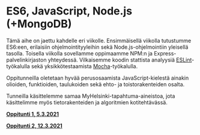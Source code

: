 # ES6, JavaScript, Node.js (+MongoDB)

Tämä aihe on jaettu kahdelle eri viikolle. Ensimmäisellä viikolla tutustumme ES6:een, erilaisiin ohjelmointityyleihin sekä Node.js-ohjelmointiin yleisellä tasolla. Toisella viikolla sovellamme oppimaamme NPM:n ja Express-palvelinkirjaston yhteydessä. Vilkaisemme koodin stattista analyysiä [ESLint](https://eslint.org/)-työkalulla sekä yksikkötestaamista [Mocha](https://mochajs.org/)-työkalulla.

Oppitunneilla oletetaan hyvää perusosaamista JavaScript-kielestä ainakin olioiden, funktioiden, taulukoiden sekä ehto- ja toistorakenteiden osalta.

Tunneilla käsittelemme samaa MyHelsinki-tapahtuma-aineistoa, jota käsittelimme myös tietorakenteiden ja algoritmien kotitehtävässä.

[**Oppitunti 1, 5.3.2021**](oppitunti1.md)

[**Oppitunti 2, 12.3.2021**](oppitunti2.md)